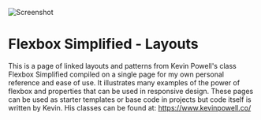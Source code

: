 ﻿![Screenshot
](https://greg-larson-ny.github.io/FlexBoxSimplified-Layouts/img/flexsim.jpg)
# Flexbox Simplified - Layouts

This is a page of linked layouts and patterns from Kevin Powell's class Flexbox Simplified compiled on a single page for my own personal reference and ease of use. It illustrates many examples of the power of flexbox and properties that can be used in responsive design. These pages can be used as starter templates or base code in projects but code itself is written by Kevin. His classes can be found at: https://www.kevinpowell.co/




